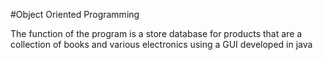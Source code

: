 #Object Oriented Programming



The function of the program is a store database for products 
that are a collection of books and various 
electronics using a GUI developed in java
